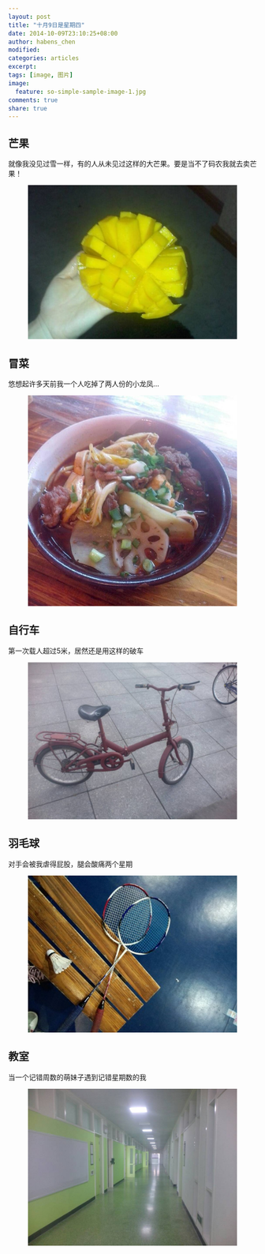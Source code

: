 ```yaml
---
layout: post
title: "十月9日是星期四"
date: 2014-10-09T23:10:25+08:00
author: habens_chen
modified:
categories: articles
excerpt:
tags: [image, 图片]
image:
  feature: so-simple-sample-image-1.jpg
comments: true
share: true
---
```

## 芒果  
就像我没见过雪一样，有的人从未见过这样的大芒果。要是当不了码农我就去卖芒果！  
<figure class="half">
	<img src="/images/post/14_10_09_colorful_day/mango.jpg" alt="image">
</figure>


## 冒菜  
悠想起许多天前我一个人吃掉了两人份的小龙凤...  
<figure class="half">
	<img src="/images/post/14_10_09_colorful_day/take_food.jpg" alt="image">
</figure>

## 自行车  
第一次载人超过5米，居然还是用这样的破车  
<figure class="half">
	<img src="/images/post/14_10_09_colorful_day/bicycle.jpg" alt="image">
</figure>


## 羽毛球  
对手会被我虐得屁股，腿会酸痛两个星期  
<figure class="half">
	<img src="/images/post/14_10_09_colorful_day/badminton.jpg" alt="image">
</figure>


## 教室  
当一个记错周数的萌妹子遇到记错星期数的我  
<figure class="half">
	<img src="/images/post/14_10_09_colorful_day/class.jpg" alt="image">
</figure>
